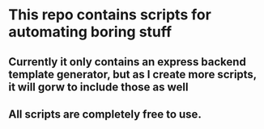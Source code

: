 # This repo contains scripts for automating boring stuff

## Currently it only contains an express backend template generator, but as I create more scripts, it will gorw to include those as well

## All scripts are completely free to use.